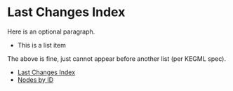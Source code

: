 # Last Changes Index

Here is an optional paragraph.

- This is a list item

The above is fine, just cannot appear before another list (per KEGML spec).

- [Last Changes Index](latest.md)
- [Nodes by ID](nodes.tsv)
